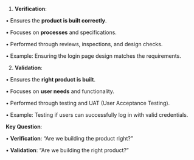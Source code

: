 1. **Verification**:

• Ensures the **product is built correctly**.

• Focuses on **processes** and specifications.

• Performed through reviews, inspections, and design checks.

• Example: Ensuring the login page design matches the requirements.

2. **Validation**:

• Ensures the **right product is built**.

• Focuses on **user needs** and functionality.

• Performed through testing and UAT (User Acceptance Testing).

• Example: Testing if users can successfully log in with valid credentials.

**Key Question**:

• **Verification**: “Are we building the product right?”

• **Validation**: “Are we building the right product?”